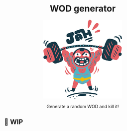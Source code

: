 <h1 align='center'> WOD generator </h1>

<p align='center'>
  <img src='./assets/ouch.png' alt='snatching guy' width='50%'/>
</p>

<p align='center'>
  Generate a random WOD and kill it!
</p>

## 🚧 WIP
